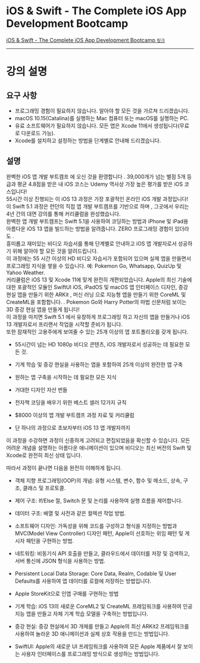 # iOS & Swift - The Complete iOS App Development Bootcamp

<a href="https://www.udemy.com/course/ios-13-app-development-bootcamp/"> iOS & Swift - The Complete iOS App Development Bootcamp `링크`</a>

---

# 강의 설명

## 요구 사항

- 프로그래밍 경험이 필요하지 않습니다. 알아야 할 모든 것을 가르쳐 드리겠습니다.
- macOS 10.15(Catalina)를 실행하는 Mac 컴퓨터 또는 macOS를 실행하는 PC.
- 유료 소프트웨어가 필요하지 않습니다. 모든 앱은 Xcode 11에서 생성됩니다(무료로 다운로드 가능).
- Xcode를 설치하고 설정하는 방법을 단계별로 안내해 드리겠습니다.

## 설명

완벽한 iOS 앱 개발 부트캠프 에 오신 것을 환영합니다 . 39,000개가 넘는 별점 5개 등급과 평균 4.8점을 받은 내 iOS 코스는 Udemy 역사상 가장 높은 평가를 받은 iOS 코스입니다!
<br/>
55시간 이상 진행되는 이 iOS 13 과정은 가장 포괄적인 온라인 iOS 개발 과정입니다!
<br/>
이 Swift 5.1 과정은 런던의 직접 앱 개발 부트캠프를 기반으로 하며 , 그곳에서 우리는 4년 간의 대면 강의를 통해 커리큘럼을 완성했습니다.
<br/>
완벽한 앱 개발 부트캠프는 Swift 5.1을 사용하여 코딩하는 방법과 iPhone 및 iPad용 아름다운 iOS 13 앱을 빌드하는 방법을 알려줍니다. ZERO 프로그래밍 경험이 있더라도 .
<br/>
흥미롭고 재미있는 비디오 자습서를 통해 단계별로 안내하고 iOS 앱 개발자로서 성공하기 위해 알아야 할 모든 것을 알려드립니다.
<br/>
이 과정에는 55 시간 이상의 HD 비디오 자습서가 포함되어 있으며 실제 앱을 만들면서 프로그래밍 지식을 쌓을 수 있습니다. 예: Pokemon Go, Whatsapp, QuizUp 및 Yahoo Weather.
<br/>
커리큘럼은 iOS 13 및 Xcode 11에 맞게 완전히 개편되었습니다. Apple의 최신 기술에 대한 포괄적인 모듈인 SwiftUI iOS, iPadOS 및 macOS 앱 인터페이스 디자인, 증강 현실 앱을 만들기 위한 ARKit , 머신 러닝 으로 지능형 앱을 만들기 위한 CoreML 및 CreateML을 포함합니다. . Pokemon Go와 Harry Potter의 마법 신문처럼 보이는 3D 증강 현실 앱을 만들게 됩니다!
<br/>
이 과정을 마치면 Swift 5.1 에서 유창하게 프로그래밍 하고 자신의 앱을 만들거나 iOS 13 개발자로서 프리랜서 작업을 시작할 준비가 됩니다.
<br/>
또한 잠재적인 고용주에게 보여줄 수 있는 25개 이상의 앱 포트폴리오를 갖게 됩니다.
<br/>

- 55시간이 넘는 HD 1080p 비디오 콘텐츠, iOS 개발자로서 성공하는 데 필요한 모든 것.

- 기계 학습 및 증강 현실을 사용하는 앱을 포함하여 25개 이상의 완전한 앱 구축

- 원하는 앱 구축을 시작하는 데 필요한 모든 지식

- 거대한 디자인 자산 번들

- 전자책 코딩을 배우기 위한 베스트 셀러 12가지 규칙

- $8000 이상의 앱 개발 부트캠프 과정 자료 및 커리큘럼

- 단 하나의 과정으로 초보자부터 iOS 13 앱 개발자까지

이 과정을 수강하면 과정이 신중하게 고려되고 편집되었음을 확신할 수 있습니다. 모든 어려운 개념을 설명하는 아름다운 애니메이션이 있으며 비디오는 최신 버전의 Swift 및 Xcode로 완전히 최신 상태 입니다.

따라서 과정이 끝나면 다음을 완전히 이해하게 됩니다.

- 객체 지향 프로그래밍(OOP)의 개념: 유형 시스템, 변수, 함수 및 메소드, 상속, 구조, 클래스 및 프로토콜.

- 제어 구조: If/Else 절, Switch 문 및 논리를 사용하여 실행 흐름을 제어합니다.

- 데이터 구조: 배열 및 사전과 같은 컬렉션 작업 방법.

- 소프트웨어 디자인: 가독성을 위해 코드를 구성하고 형식을 지정하는 방법과 MVC(Model View Controller) 디자인 패턴, Apple이 선호하는 위임 패턴 및 게시자 패턴을 구현하는 방법.

- 네트워킹: 비동기식 API 호출을 만들고, 클라우드에서 데이터를 저장 및 검색하고, 서버 통신에 JSON 형식을 사용하는 방법.

- Persistent Local Data Storage: Core Data, Realm, Codable 및 User Defaults를 사용하여 앱 데이터를 로컬에 저장하는 방법입니다.

- Apple StoreKit으로 인앱 구매를 구현하는 방법

- 기계 학습: iOS 13의 새로운 CoreML2 및 CreateML 프레임워크를 사용하여 인공 지능 앱을 만들고 자체 기계 학습 모델을 구축하는 방법입니다.

- 증강 현실: 증강 현실에서 3D 개체를 만들고 Apple의 최신 ARKit2 프레임워크를 사용하여 놀라운 3D 애니메이션과 실제 상호 작용을 만드는 방법입니다.

- SwiftUI: Apple의 새로운 UI 프레임워크를 사용하여 모든 Apple 제품에서 잘 보이는 사용자 인터페이스를 프로그래밍 방식으로 생성하는 방법입니다.
